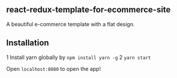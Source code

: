 ## react-redux-template-for-ecommerce-site

A beautiful e-commerce template with a flat design.

## Installation

1  Install yarn globally by `npm install yarn -g`
2  `yarn start`

Open `localhost:8080` to open the app!

